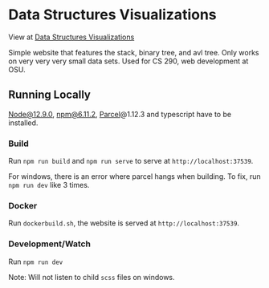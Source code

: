 # Data Structures Visualizations

View at [Data Structures Visualizations](http://138.68.4.225)

Simple website that features the stack, binary tree, and avl tree. Only works on very very very small data sets. Used for CS 290, web development at OSU.

## Running Locally

Node@12.9.0, npm@6.11.2,
[Parcel](https://github.com/parcel-bundler/parcel)@1.12.3 and typescript have to be installed.

### Build

Run `npm run build` and `npm run serve` to serve at `http://localhost:37539`.

For windows, there is an error where parcel hangs when building. To fix, run `npm run dev` like 3 times.

### Docker

Run `dockerbuild.sh`, the website is served at `http://localhost:37539`.

### Development/Watch

Run `npm run dev`

Note: Will not listen to child `scss` files on windows.
